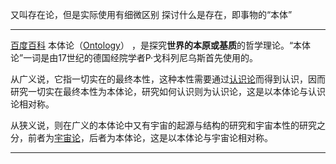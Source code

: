 又叫存在论，但是实际使用有细微区别
探讨什么是存在，即事物的“本体”

---
[百度百科](https://baike.baidu.com/item/%E6%9C%AC%E4%BD%93%E8%AE%BA/1114602)
本体论（[Ontology](https://baike.baidu.com/item/Ontology/9807110?fromModule=lemma_inlink)） ，是探究**世界的本原或基质**的哲学理论。“本体论”一词是由17世纪的德国经院学者P·戈科列尼乌斯首先使用的。

从广义说，它指一切实在的最终本性，这种本性需要通过[认识论](https://baike.baidu.com/item/%E8%AE%A4%E8%AF%86%E8%AE%BA/15082508?fromModule=lemma_inlink)而得到认识，因而研究一切实在最终本性为本体论，研究如何认识则为认识论，这是以本体论与认识论相对称。

从狭义说，则在广义的本体论中又有宇宙的起源与结构的研究和宇宙本性的研究之分，前者为[宇宙论](https://baike.baidu.com/item/%E5%AE%87%E5%AE%99%E8%AE%BA/1598625?fromModule=lemma_inlink)，后者为本体论，这是以本体论与宇宙论相对称。

---
